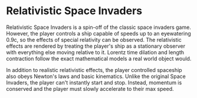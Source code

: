 # Relativistic Space Invaders
Relativistic Space Invaders is a spin-off of the classic space invaders game.  However, the player controls a ship capable of speeds up to an eyewatering 0.9c, so the effects of special relativity can be observed.  The relativistic effects are rendered by treating the player's ship as a stationary observer with everything else moving relative to it.  Lorentz time dilation and length contraction follow the exact mathematical models a real world object would.

In addition to realistic relativistic effects, the player controlled spaceship also obeys Newton's laws and basic kinematics.  Unlike the original Space Invaders, the player can't instantly start and stop.  Instead, momentum is conserved and the player must slowly accelerate to their max speed.
 
 
